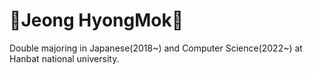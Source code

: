 # 🌱**Jeong HyongMok**🌱

Double majoring in Japanese(2018~) and Computer Science(2022~) at Hanbat national university.  
